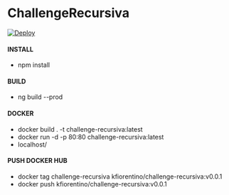 # ChallengeRecursiva

[![Deploy](https://www.herokucdn.com/deploy/button.png)](https://heroku.com/deploy)

#### INSTALL

- npm install

#### BUILD

- ng build --prod

#### DOCKER

- docker build . -t challenge-recursiva:latest
- docker run -d -p 80:80 challenge-recursiva:latest
- localhost/

#### PUSH DOCKER HUB

- docker tag challenge-recursiva kfiorentino/challenge-recursiva:v0.0.1
- docker push kfiorentino/challenge-recursiva:v0.0.1
